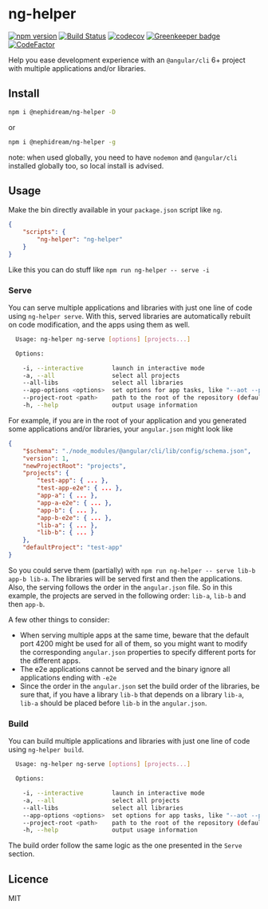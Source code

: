 # ng-helper

[![npm version](https://badge.fury.io/js/%40nephidream%2Fng-helper.svg)](https://badge.fury.io/js/%40nephidream%2Fng-helper) [![Build Status](https://travis-ci.org/WilliamChelman/ng-helper.svg?branch=master)](https://travis-ci.org/WilliamChelman/ng-helper) [![codecov](https://codecov.io/gh/WilliamChelman/ng-helper/branch/master/graph/badge.svg)](https://codecov.io/gh/WilliamChelman/ng-helper) [![Greenkeeper badge](https://badges.greenkeeper.io/WilliamChelman/ng-helper.svg)](https://greenkeeper.io/) [![CodeFactor](https://www.codefactor.io/repository/github/williamchelman/ng-helper/badge)](https://www.codefactor.io/repository/github/williamchelman/ng-helper)

Help you ease development experience with an `@angular/cli` 6+ project with multiple applications and/or libraries.

## Install

```bash
npm i @nephidream/ng-helper -D
```

or

```bash
npm i @nephidream/ng-helper -g
```

note: when used globally, you need to have `nodemon` and `@angular/cli` installed globally too, so local install is advised.

## Usage

Make the bin directly available in your `package.json` script like `ng`.

```json
{
    "scripts": {
        "ng-helper": "ng-helper"
    }
}
```

Like this you can do stuff like `npm run ng-helper -- serve -i`

### Serve

You can serve multiple applications and libraries with just one line of code using `ng-helper serve`. With this, served libraries are automatically rebuilt on code modification, and the apps using them as well.

```bash
  Usage: ng-helper ng-serve [options] [projects...]

  Options:

    -i, --interactive        launch in interactive mode
    -a, --all                select all projects
    --all-libs               select all libraries
    --app-options <options>  set options for app tasks, like "--aot --prod" (if more than one option, you have to put everything between quotes)
    --project-root <path>    path to the root of the repository (default: current folder)
    -h, --help               output usage information
```

For example, if you are in the root of your application and you generated some applications and/or libraries, your `angular.json` might look like

```json
{
    "$schema": "./node_modules/@angular/cli/lib/config/schema.json",
    "version": 1,
    "newProjectRoot": "projects",
    "projects": {
        "test-app": { ... },
        "test-app-e2e": { ... },
        "app-a": { ... },
        "app-a-e2e": { ... },
        "app-b": { ... },
        "app-b-e2e": { ... },
        "lib-a": { ... },
        "lib-b": { ... }
    },
    "defaultProject": "test-app"
}
```

So you could serve them (partially) with `npm run ng-helper -- serve lib-b app-b lib-a`. The libraries will be served first and then the applications. Also, the serving follows the order in the `angular.json` file. So in this example, the projects are served in the following order: `lib-a`, `lib-b` and then `app-b`.

A few other things to consider:

*   When serving multiple apps at the same time, beware that the default port 4200 might be used for all of them, so you might want to modify the corresponding `angular.json` properties to specify different ports for the different apps.
*   The e2e applications cannot be served and the binary ignore all applications ending with `-e2e`
*   Since the order in the `angular.json` set the build order of the libraries, be sure that, if you have a library `lib-b` that depends on a library `lib-a`, `lib-a` should be placed before `lib-b` in the `angular.json`.

### Build

You can build multiple applications and libraries with just one line of code using `ng-helper build`.

```bash
  Usage: ng-helper ng-serve [options] [projects...]

  Options:

    -i, --interactive        launch in interactive mode
    -a, --all                select all projects
    --all-libs               select all libraries
    --app-options <options>  set options for app tasks, like "--aot --prod" (if more than one option, you have to put everything between quotes)
    --project-root <path>    path to the root of the repository (default: current folder)
    -h, --help               output usage information
```

The build order follow the same logic as the one presented in the `Serve` section.

## Licence

MIT

